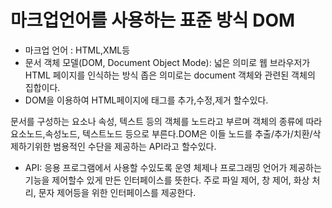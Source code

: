 # 마크업언어를 사용하는 표준 방식 DOM
+ 마크업 언어 : HTML,XML등 
+ 문서 객체 모델(DOM, Document Object Mode): 넓은 의미로 웹 브라우저가 HTML 페이지를 인식하는 방식
                                            좁은 의미로는 document 객체와 관련된 객체의 집합이다.
+ DOM을 이용하여 HTML페이지에 태그를 추가,수정,제거 할수있다.
  
문서를 구성하는 요소나 속성, 텍스트 등의 객체를 노드라고 부르며 객체의 종류에 따라 요소노드,속성노드, 텍스트노드
등으로 부른다.DOM은 이들 노드를 추출/추가/치환/삭제하기위한 범용적인 수단을 제공하는 API라고 할수있다.
+ API: 응용 프로그램에서 사용할 수있도록 운영 체제나 프로그래밍 언어가 제공하는 기능을 제어할수 있게 만든 인터페이스를 뜻한다.
       주로 파일 제어, 창 제어, 화상 처리, 문자 제어등을 위한 인터페이스를 제공한다.
       
       
       
